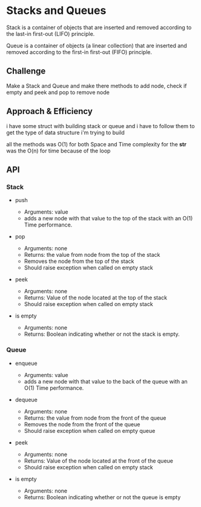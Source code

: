 # Stacks and Queues
<!-- Short summary or background information -->
Stack is a container of objects that are inserted and removed according to the last-in first-out (LIFO) principle.

Queue is a container of objects (a linear collection) that are inserted and removed according to the first-in first-out (FIFO) principle.
## Challenge
<!-- Description of the challenge -->
Make a Stack and Queue and make there methods to add node, check if empty  and peek and pop to remove node

## Approach & Efficiency
<!-- What approach did you take? Why? What is the Big O space/time for this approach? -->
i have some struct with building stack or queue and i have to follow them to get the type of data structure i'm trying to build  

all the methods was  O(1) for both  Space and Time complexity  for the __str__  was the O(n) for time because of the loop

## API

### Stack 



- push
  - Arguments: value
  - adds a new node with that value to the top of the stack with an O(1) Time performance.




- pop
  - Arguments: none
  - Returns: the value from node from the top of the stack
  - Removes the node from the top of the stack
  - Should raise exception when called on empty stack



- peek
  - Arguments: none
  - Returns: Value of the node located at the top of the stack
  - Should raise exception when called on empty stack



    
- is empty
  - Arguments: none
  - Returns: Boolean indicating whether or not the stack is empty.


### Queue





- enqueue
  - Arguments: value
  - adds a new node with that value to the back of the queue with an O(1) Time performance.





- dequeue
  - Arguments: none
  - Returns: the value from node from the front of the queue
  - Removes the node from the front of the queue
  - Should raise exception when called on empty queue





- peek
  - Arguments: none
  - Returns: Value of the node located at the front of the queue
  - Should raise exception when called on empty stack





- is empty
  - Arguments: none
  - Returns: Boolean indicating whether or not the queue is empty






